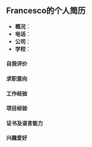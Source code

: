 ## Francesco的个人简历

- **概况**：
- **电话**：
- **公司**：
- **学校**：

#### 自我评价



#### 求职意向



#### 工作经验




#### 项目经验



#### 证书及语言能力


#### 兴趣爱好
